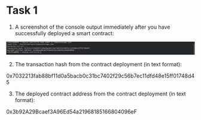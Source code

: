 Task 1
===
1. A screenshot of the console output immediately after you have successfully deployed a smart contract:

![](deployed-contract.png)

2. The transaction hash from the contract deployment (in text format):

0x7032213fab88bf11d0a5bacb0c31bc7402f29c56b7ec11dfd48e15ff01748d45

3. The deployed contract address from the contract deployment (in text format):

0x3b92A29Bcaef3A96Ed54a21968185166804096eF
